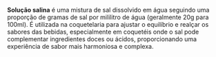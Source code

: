 **Solução salina** é uma mistura de sal dissolvido em água seguindo uma proporção de gramas de sal por mililitro de água (geralmente 20g para 100ml). É utilizada na coquetelaria para ajustar o equilíbrio e realçar os sabores das bebidas, especialmente em coquetéis onde o sal pode complementar ingredientes doces ou ácidos, proporcionando uma experiência de sabor mais harmoniosa e complexa.